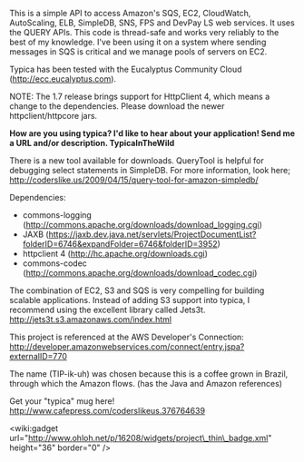 This is a simple API to access Amazon's SQS, EC2, CloudWatch, AutoScaling, ELB, SimpleDB, SNS, FPS and DevPay LS web services. It uses the QUERY APIs. This code is thread-safe and works very reliably to the best of my knowledge. I've been using it on a system where sending messages in SQS is critical and we manage pools of servers on EC2.

Typica has been tested with the Eucalyptus Community Cloud (http://ecc.eucalyptus.com).

NOTE: The 1.7 release brings support for HttpClient 4, which means a change to the dependencies. Please download the newer httpclient/httpcore jars.

**How are you using typica? I'd like to hear about your application! Send me a URL and/or description. TypicaInTheWild**

There is a new tool available for downloads. QueryTool is helpful for debugging select statements in SimpleDB. For more information, look here; http://coderslike.us/2009/04/15/query-tool-for-amazon-simpledb/

Dependencies:
  * commons-logging (http://commons.apache.org/downloads/download_logging.cgi)
  * JAXB (https://jaxb.dev.java.net/servlets/ProjectDocumentList?folderID=6746&expandFolder=6746&folderID=3952)
  * httpclient 4 (http://hc.apache.org/downloads.cgi)
  * commons-codec (http://commons.apache.org/downloads/download_codec.cgi)

The combination of EC2, S3 and SQS is very compelling for building scalable applications. Instead of adding S3 support into typica, I recommend using the excellent library called Jets3t. http://jets3t.s3.amazonaws.com/index.html

This project is referenced at the AWS Developer's Connection: http://developer.amazonwebservices.com/connect/entry.jspa?externalID=770

The name (TIP-ik-uh) was chosen because this is a coffee grown in Brazil, through which the Amazon flows. (has the Java and Amazon references)

Get your "typica" mug here! http://www.cafepress.com/coderslikeus.376764639

&lt;wiki:gadget url="http://www.ohloh.net/p/16208/widgets/project\_thin\_badge.xml" height="36"  border="0" /&gt;